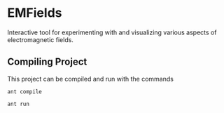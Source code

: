 # EMFields
Interactive tool for experimenting with and visualizing various aspects of electromagnetic fields.

## Compiling Project

This project can be compiled and run with the commands

```ant compile```

```ant run```
